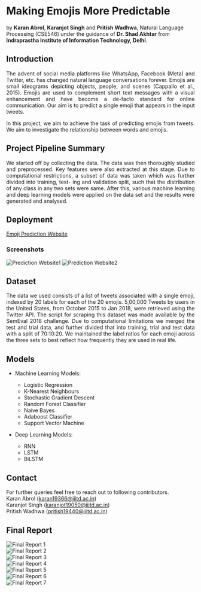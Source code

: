 # Making Emojis More Predictable

by **Karan Abrol**, **Karanjot Singh** and **Pritish Wadhwa**, Natural Language Processing (CSE546) under the guidance of **Dr. Shad Akhtar** from **Indraprastha Institute of Information Technology, Delhi**.

## Introduction
<p align="justify">The advent of social media platforms like WhatsApp, Facebook (Meta) and Twitter, etc. has changed natural language conversations forever. Emojis are small ideograms depicting objects, people, and scenes (Cappallo et al., 2015). Emojis are used to complement short text messages with a visual enhancement and have become a de-facto standard for online communication. Our aim is to predict a single emoji that appears in the input tweets. </p>  
<p align="justify">In this project, we aim to achieve the task of predicting emojis from tweets. We aim to investigate the relationship between words and emojis.</p>

## Project Pipeline Summary
<p align="justify">
We started off by collecting the data. The data was then thoroughly studied and preprocessed. Key features were also extracted at this stage. Due to computational restrictions, a subset of data was taken which was further divided into training, test- ing and validation split, such that the distribution of any class in any two sets were same. After this, various machine learning and deep learning models were applied on the data set and the results were generated and analysed.
</p>

## Deployment
[Emoji Prediction Website](https://fierce-garden-64530.herokuapp.com)
### Screenshots
![Prediction Website1](https://user-images.githubusercontent.com/55680995/147876786-56302f39-740f-4b13-afca-420245b7fa53.jpg)
![Prediction Website2](https://user-images.githubusercontent.com/55680995/147876808-a86083dd-20fd-4b6a-92b0-84fbad23ceee.jpg)



## Dataset
<p align="justify">
The data we used consists of a list of tweets associated with a single emoji, indexed by 20 labels for each of the 20 emojis. 5,00,000 Tweets by users in the United States, from October 2015 to Jan 2018, were retrieved using the Twitter API. The script for scraping this dataset was made available by the SemEval 2018 challenge. Due to computational limitations we merged the test and trial data, and further divided that into training, trial and test data with a split of 70:10:20. We maintained the label ratios for each emoji across the three sets to best reflect how frequently they are used in real life.
</p>

## Models
- Machine Learning Models:
  - Logistic Regression
  - K-Nearest Neighbours
  - Stochastic Gradient Descent
  - Random Forest Classifier
  - Naive Bayes
  - Adaboost Classifier
  - Support Vector Machine

- Deep Learning Models:
  - RNN
  - LSTM
  - BiLSTM

<!-- ## Repository Description
- ### Preprocessing
  Code files for preprocessing data, EDA, feature selection, encoding, train-val-test split and feature scaling
- ### Regression
  Code files for training, validating, generating graphs and saving regression models
- ### Classification
  Code files for training, validating, generating graphs and saving classification models
- ### Reports
  Proposal, Interim Report and Final Report
- ### Images
  Images used in reports -->

## Contact
For further queries feel free to reach out to following contributors.  
Karan Abrol (karan19366@iiitd.ac.in)  
Karanjot Singh (karanjot19050@iiitd.ac.in)  
Pritish Wadhwa (pritish19440@iiitd.ac.in)

## Final Report
![Final Report 1](/Reports/Final_Report_Images/Report-1.png)  
![Final Report 2](/Reports/Final_Report_Images/Report-2.png)  
![Final Report 3](/Reports/Final_Report_Images/Report-3.png)  
![Final Report 4](/Reports/Final_Report_Images/Report-4.png)  
![Final Report 5](/Reports/Final_Report_Images/Report-5.png)  
![Final Report 6](/Reports/Final_Report_Images/Report-6.png)  
![Final Report 7](/Reports/Final_Report_Images/Report-7.png)
